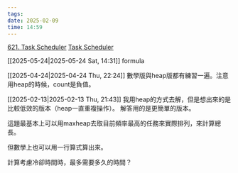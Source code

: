 ```yaml
---
tags: 
date: 2025-02-09
time: 14:59
---
```

[621. Task Scheduler](https://leetcode.com/problems/task-scheduler/)
[Task Scheduler](https://neetcode.io/problems/task-scheduling)

[[2025-05-24|2025-05-24 Sat, 14:31]]
formula

[[2025-04-24|2025-04-24 Thu, 22:24]]
數學版與heap版都有練習一遍。注意用heap的時候，count是負值。

[[2025-02-13|2025-02-13 Thu, 21:43]]
我用heap的方式去解，但是想出來的是比較低效的版本（heap一直重複操作）。
解答用的是更簡單的版本。

這題最基本上可以用maxheap去取目前頻率最高的任務來實際排列，來計算總長。

但數學上也可以用一行算式算出來。

計算考慮冷卻時間時，最多需要多久的時間？